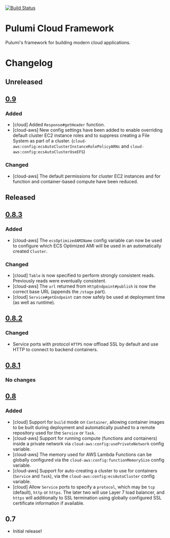 [![Build Status](https://travis-ci.com/pulumi/pulumi-cloud.svg?token=eHg7Zp5zdDDJfTjY8ejq&branch=master)](https://travis-ci.com/pulumi/pulumi-cloud)

# Pulumi Cloud Framework

Pulumi's framework for building modern cloud applications.


# Changelog

## Unreleased

## [0.9](https://github.com/pulumi/pulumi-cloud/compare/v0.8.3...master)

### Added
- [cloud] Added `Response#getHeader` function.
- [cloud-aws] New config settings have been added to enable overriding default cluster EC2 instance roles and to
  suppress creating a File System as part of a cluster. (`cloud-aws:config:ecsAutoClusterInstanceRolePolicyARNs` and
  `cloud-aws:config:ecsAutoClusterUseEFS`)

### Changed
- [cloud-aws] The default permissions for cluster EC2 instances and for function and container-based compute have been
  reduced.

## Released

## [0.8.3](https://github.com/pulumi/pulumi-cloud/compare/v0.8.2...v0.8.3)

### Added
- [cloud-aws] The `ecsOptimizedAMIName` config variable can now be used to configure which ECS Optimized AMI will be
  used in an automatically created `Cluster`.
  
### Changed
- [cloud] `Table` is now specified to perform strongly consistent reads.  Previously reads were eventually consistent.
- [cloud-aws] The `url` returned from `HttpEndpoint#publish` is now the correct base URL (appends the `/stage` part).
- [cloud] `Service#getEndpoint` can now safely be used at deployment time (as well as runtime).

## [0.8.2](https://github.com/pulumi/pulumi-cloud/compare/v0.8.1...v0.8.2)

### Changed
- Service ports with protocol `HTTPS` now offload SSL by default and use HTTP to connect to backend containers.

## [0.8.1](https://github.com/pulumi/pulumi-cloud/compare/v0.8...v0.8.1)

### No changes

## [0.8](https://github.com/pulumi/pulumi-cloud/compare/v0.7...v0.8)

### Added
- [cloud] Support for `build` mode on `Container`, allowing container images to be built during deployment and
  automatically pushed to a remote repository used for the `Service` or `Task`.
- [cloud-aws] Support for running compute (functions and containers) inside a private network via
  `cloud-aws:config:usePrivateNetwork` config variable.
- [cloud-aws] The memory used for AWS Lambda Functions can be globally configured via the
  `cloud-aws:config:functionMemorySize` config variable.
- [cloud-aws] Support for auto-creating a cluster to use for containers (`Service` and `Task`), via the
  `cloud-aws:config:ecsAutoCluster` config variable.
- [cloud] Allow `Service` ports to specify a `protocol`, which may be `tcp` (default), `http` or `https`.  The later two
  will use Layer 7 load balancer, and `https` will additionally to SSL termination using globally configured SSL
  certificate information if available.

## 0.7
- Initial release!
